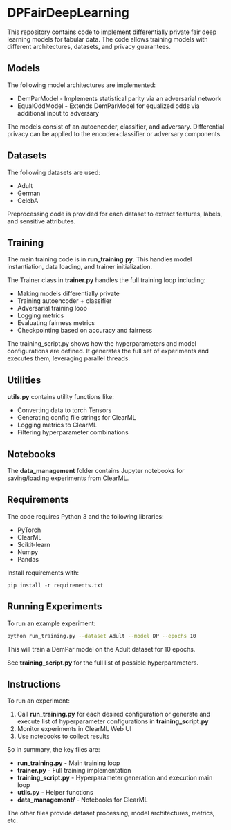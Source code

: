 # DPFairDeepLearning

This repository contains code to implement differentially private fair deep learning models for tabular data. The code allows training models with different architectures, datasets, and privacy guarantees.

## Models
The following model architectures are implemented:

- DemParModel - Implements statistical parity via an adversarial network
- EqualOddModel - Extends DemParModel for equalized odds via additional input to adversary

The models consist of an autoencoder, classifier, and adversary. Differential privacy can be applied to the encoder+classifier or adversary components.

## Datasets
The following datasets are used:

- Adult 
- German
- CelebA

Preprocessing code is provided for each dataset to extract features, labels, and sensitive attributes.

## Training
The main training code is in **run_training.py**. This handles model instantiation, data loading, and trainer initialization.

The Trainer class in **trainer.py** handles the full training loop including:

- Making models differentially private
- Training autoencoder + classifier
- Adversarial training loop 
- Logging metrics
- Evaluating fairness metrics
- Checkpointing based on accuracy and fairness

The training_script.py shows how the hyperparameters and model configurations are defined. It generates the full set of experiments and executes them, leveraging parallel threads.

## Utilities

**utils.py** contains utility functions like:

- Converting data to torch Tensors 
- Generating config file strings for ClearML
- Logging metrics to ClearML
- Filtering hyperparameter combinations

## Notebooks

The **data_management** folder contains Jupyter notebooks for saving/loading experiments from ClearML.

## Requirements

The code requires Python 3 and the following libraries:

- PyTorch
- ClearML
- Scikit-learn
- Numpy
- Pandas

Install requirements with:

```
pip install -r requirements.txt
```

## Running Experiments 

To run an example experiment:

```bash
python run_training.py --dataset Adult --model DP --epochs 10 
```

This will train a DemPar model on the Adult dataset for 10 epochs.

See **training_script.py** for the full list of possible hyperparameters.

## Instructions

To run an experiment:

1. Call **run_training.py** for each desired configuration or generate and execute list of hyperparameter configurations in **training_script.py**
2. Monitor experiments in ClearML Web UI  
3. Use notebooks to collect results

So in summary, the key files are:

- **run_training.py** - Main training loop
- **trainer.py** - Full training implementation  
- **training_script.py** - Hyperparameter generation and execution main loop
- **utils.py** - Helper functions
- **data_management/** - Notebooks for ClearML

The other files provide dataset processing, model architectures, metrics, etc.
